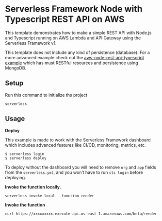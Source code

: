 <!--
title: 'AWS Simple HTTP Endpoint example in NodeJS with Typescript'
description: 'This template demonstrates how to make a simple REST API with Node.js and Typescript running on AWS Lambda and API Gateway using the Serverless Framework v1.'
layout: Doc
framework: v1
platform: AWS
language: nodeJS
priority: 10
authorLink: 'https://github.com/serverless'
authorName: 'Serverless, inc.'
authorAvatar: 'https://avatars1.githubusercontent.com/u/13742415?s=200&v=4'
-->

# Serverless Framework Node with Typescript REST API on AWS

This template demonstrates how to make a simple REST API with Node.js and Typescript running on AWS Lambda and API Gateway using the Serverless Framework v1.

This template does not include any kind of persistence (database). For a more advanced example check out the [aws-node-rest-api-typescript example](https://github.com/serverless/examples/tree/master/aws-node-rest-api-typescript) which has must RESTful resources and persistence using MongoDB.

## Setup

Run this command to initialize ths project

`serverless`

## Usage

**Deploy**

This example is made to work with the Serverless Framework dashboard which includes advanced features like CI/CD, monitoring, metrics, etc.

```
$ serverless login
$ serverless deploy
```

To deploy without the dashboard you will need to remove `org` and `app` fields from the `serverless.yml`, and you won’t have to run `sls login` before deploying.

**Invoke the function locally.**

```
serverless invoke local --function render
```

**Invoke the function**

```
curl https://xxxxxxxxx.execute-api.us-east-1.amazonaws.com/beta/render
```
